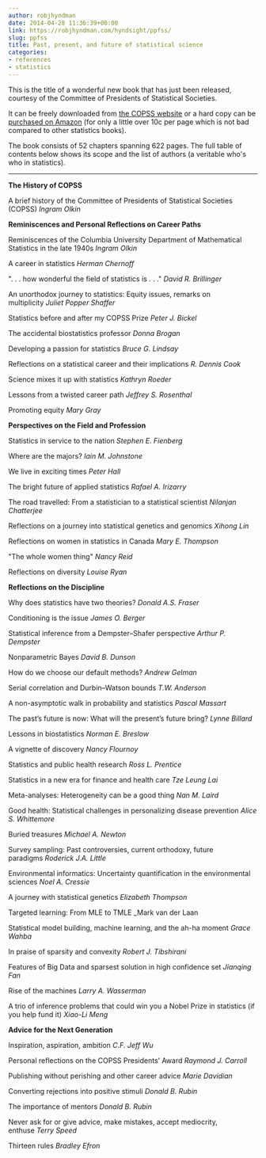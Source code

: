 ```yaml
---
author: robjhyndman
date: 2014-04-28 11:36:39+00:00
link: https://robjhyndman.com/hyndsight/ppfss/
slug: ppfss
title: Past, present, and future of statistical science
categories:
- references
- statistics
---
```


This is the title of a wonderful new book that has just been released, courtesy of the Committee of Presidents of Statistical Societies.

It can be freely downloaded from [the COPSS website](http://nisla05.niss.org/copss/past-present-future-copss.pdf) or a hard copy can be [purchased on Amazon](http://www.amazon.com/Past-Present-Future-Statistical-Science/dp/1482204967?tag=otexts-20) (for only a little over 10c per page which is not bad compared to other statistics books).

The book consists of 52 chapters spanning 622 pages. The full table of contents below shows its scope and the list of authors (a veritable who's who in statistics).<!-- more -->



* * *



**The History of COPSS**

A brief history of the Committee of Presidents of Statistical Societies (COPSS) _Ingram Olkin_

**Reminiscences and Personal Reflections on Career Paths**

Reminiscences of the Columbia University Department of Mathematical Statistics in the late 1940s _Ingram Olkin_

A career in statistics _Herman Chernoff_

". . . how wonderful the field of statistics is . . ." _David R. Brillinger_

An unorthodox journey to statistics: Equity issues, remarks on multiplicity _Juliet Popper Shaffer_

Statistics before and after my COPSS Prize _Peter J. Bickel_

The accidental biostatistics professor _Donna Brogan_

Developing a passion for statistics _Bruce G. Lindsay_

Reflections on a statistical career and their implications _R. Dennis Cook_

Science mixes it up with statistics _Kathryn Roeder_

Lessons from a twisted career path _Jeffrey S. Rosenthal_

Promoting equity _Mary Gray_

**Perspectives on the Field and Profession**

Statistics in service to the nation _Stephen E. Fienberg_

Where are the majors? _Iain M. Johnstone_

We live in exciting times _Peter Hall_

The bright future of applied statistics _Rafael A. Irizarry_

The road travelled: From a statistician to a statistical scientist _Nilanjan Chatterjee_

Reflections on a journey into statistical genetics and genomics _Xihong Lin_

Reflections on women in statistics in Canada _Mary E. Thompson_

"The whole women thing" _Nancy Reid_

Reflections on diversity _Louise Ryan_

**Reflections on the Discipline**

Why does statistics have two theories? _Donald A.S. Fraser_

Conditioning is the issue _James O. Berger_

Statistical inference from a Dempster–Shafer perspective _Arthur P. Dempster_

Nonparametric Bayes _David B. Dunson_

How do we choose our default methods? _Andrew Gelman_

Serial correlation and Durbin–Watson bounds _T.W. Anderson_

A non-asymptotic walk in probability and statistics _Pascal Massart_

The past’s future is now: What will the present’s future bring? _Lynne Billard_

Lessons in biostatistics _Norman E. Breslow_

A vignette of discovery _Nancy Flournoy_

Statistics and public health research _Ross L. Prentice_

Statistics in a new era for finance and health care _Tze Leung Lai_

Meta-analyses: Heterogeneity can be a good thing _Nan M. Laird_

Good health: Statistical challenges in personalizing disease prevention _Alice S. Whittemore_

Buried treasures _Michael A. Newton_

Survey sampling: Past controversies, current orthodoxy, future paradigms _Roderick J.A. Little_

Environmental informatics: Uncertainty quantification in the environmental sciences _Noel A. Cressie_

A journey with statistical genetics _Elizabeth Thompson_

Targeted learning: From MLE to TMLE _Mark van der Laan

Statistical model building, machine learning, and the ah-ha moment _Grace Wahba_

In praise of sparsity and convexity _Robert J. Tibshirani_

Features of Big Data and sparsest solution in high confidence set _Jianqing Fan_

Rise of the machines _Larry A. Wasserman_

A trio of inference problems that could win you a Nobel Prize in statistics (if you help fund it) _Xiao-Li Meng_

**Advice for the Next Generation**

Inspiration, aspiration, ambition _C.F. Jeff Wu_

Personal reflections on the COPSS Presidents’ Award _Raymond J. Carroll_

Publishing without perishing and other career advice _Marie Davidian_

Converting rejections into positive stimuli _Donald B. Rubin_

The importance of mentors _Donald B. Rubin_

Never ask for or give advice, make mistakes, accept mediocrity, enthuse _Terry Speed_

Thirteen rules _Bradley Efron_
